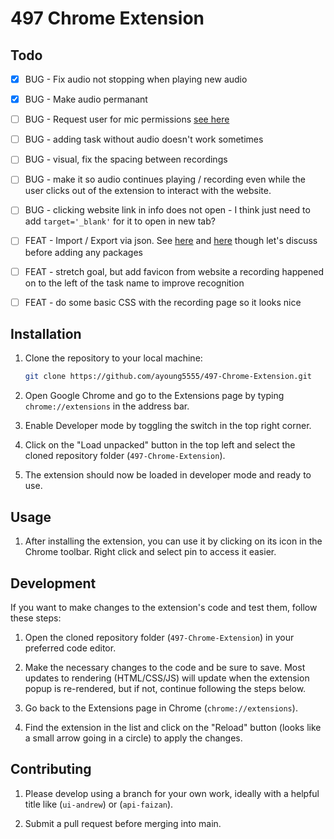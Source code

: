 497 Chrome Extension
==

## Todo

- [x] BUG - Fix audio not stopping when playing new audio

- [x] BUG - Make audio permanant

- [ ] BUG - Request user for mic permissions [see here](https://github.com/GoogleChrome/chrome-extensions-samples/issues/821)

- [ ] BUG - adding task without audio doesn't work sometimes

- [ ] BUG - visual, fix the spacing between recordings

- [ ] BUG - make it so audio continues playing / recording even while the user clicks out of the extension to interact with the website.

- [ ] BUG - clicking website link in info does not open - I think just need to add `target='_blank'` for it to open in new tab?

- [ ] FEAT - Import / Export via json. See [here](https://stackoverflow.com/a/8205461) and [here](https://github.com/Polarisation/indexeddb-export-import) though let's discuss before adding any packages

- [ ] FEAT - stretch goal, but add favicon from website a recording happened on to the left of the task name to improve recognition

- [ ] FEAT - do some basic CSS with the recording page so it looks nice

## Installation

1. Clone the repository to your local machine:

    ```bash
    git clone https://github.com/ayoung5555/497-Chrome-Extension.git
    ```

2. Open Google Chrome and go to the Extensions page by typing `chrome://extensions` in the address bar.

3. Enable Developer mode by toggling the switch in the top right corner.

4. Click on the "Load unpacked" button in the top left and select the cloned repository folder (`497-Chrome-Extension`).

5. The extension should now be loaded in developer mode and ready to use. 

## Usage

1. After installing the extension, you can use it by clicking on its icon in the Chrome toolbar. Right click and select pin to access it easier.

## Development

If you want to make changes to the extension's code and test them, follow these steps:

1. Open the cloned repository folder (`497-Chrome-Extension`) in your preferred code editor.

2. Make the necessary changes to the code and be sure to save. Most updates to rendering (HTML/CSS/JS) will update when the extension popup is re-rendered, but if not, continue following the steps below.

3. Go back to the Extensions page in Chrome (`chrome://extensions`).

4. Find the extension in the list and click on the "Reload" button (looks like a small arrow going in a circle) to apply the changes.

## Contributing

1. Please develop using a branch for your own work, ideally with a helpful title like (`ui-andrew`) or (`api-faizan`).

2. Submit a pull request before merging into main.


